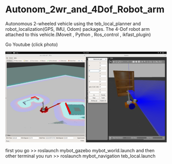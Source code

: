 # Autonom_2wr_and_4Dof_Robot_arm
Autonomous 2-wheeled vehicle using the teb_local_planner and robot_localization(GPS, IMU, Odom)  packages. The 4-Dof robot arm attached to this vehicle.(Moveit , Python , Ros_control , ikfast_plugin)


Go Youtube (click photo) 

[![Watch the video](https://raw.githubusercontent.com/Nurullahdmrly/Autonom_2wr_and_4Dof_Robot_arm/melodic-devel/nd_2w_4Dof/Screenshot%20from%202021-02-11%2012-28-37.png)](https://youtu.be/xErpxR4pEZI)


first you go >> roslaunch mybot_gazebo mybot_world.launch 
and then other terminal you run >> roslaunch mybot_navigation teb_local.launch 
